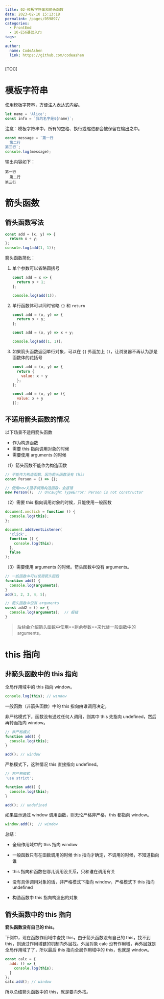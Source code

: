 ```yaml
---
title: 02-模板字符串和箭头函数
date: 2023-02-10 15:13:18
permalink: /pages/059897/
categories:
  - FrontEnd
  - 10-ES6基础入门
tags:
  - 
author: 
  name: CodeAshen
  link: https://github.com/codeashen
---
```

[TOC]

# 模板字符串

使用模板字符串，方便注入表达式内容。

```javascript
let name = 'Alice';
const info = `我的名字是${name}`;
```

注意：模板字符串中，所有的空格、换行或缩进都会被保留在输出之中。

```javascript
const message = `第一行
  第二行
第三行`;
console.log(message);
```

输出内容如下：

```
第一行
  第二行
第三行
```

# 箭头函数

## 箭头函数写法

```javascript
const add = (x, y) => {
  return x + y;
};
console.log(add(1, 1));
```

箭头函数简化：

1. 单个参数可以省略圆括号

   ```javascript
   const add = x => {
     return x + 1;
   };
   
   console.log(add(1));
   ```

2. 单行函数体可以同时省略 `{}` 和 `return`

   ```javascript
   const add = (x, y) => {
     return x + y;
   };
   
   const add = (x, y) => x + y;
   
   console.log(add(1, 1));
   ```

3. 如果箭头函数返回单行对象，可以在 `{}` 外面加上 `()`，让浏览器不再认为那是函数体的花括号

   ```javascript
   const add = (x, y) => {
     return {
       value: x + y
     };
   };
   
   const add = (x, y) => ({
     value: x + y
   });
   ```

## 不适用箭头函数的情况

以下场景不适用箭头函数

- 作为构造函数
- 需要 this 指向调用对象的时候
- 需要使用 arguments 的时候

（1）箭头函数不能作为构造函数

```javascript
// 不能作为构造函数，因为箭头函数没有 this
const Person = () => {};

// 使用new关键字调用构造函数，会报错
new Person();  // Uncaught TypeError: Person is not constructor
```

（2）需要 this 指向调用对象的时候，只能使用一般函数

```javascript
document.onclick = function () {
  console.log(this);
};

document.addEventListener(
  'click',
  function () {
    console.log(this);
  },
  false
);
```

（3）需要使用 arguments 的时候。箭头函数中没有 arguments。

```javascript
// 一般函数中可以使用箭头函数
function add() {
  console.log(arguments);
}
add(1, 2, 3, 4, 5);

// 箭头函数中没有 arguments
const add2 = () => {
  console.log(arguments);  // 报错
}
```

> 后续会介绍箭头函数中使用==剩余参数==来代替一般函数中的 arguments。

# this 指向

## 非箭头函数中的 this 指向

全局作用域中的 this 指向 window。

```javascript
console.log(this); // window
```

一般函数（非箭头函数）中的 this 指向由谁调用决定。

非严格模式下，函数没有通过任何人调用，则其中 this 先指向 undefined，然后再转而指向 window。

```javascript
// 非严格模式
function add() {
  console.log(this);
}

add(); // window
```

严格模式下，这种情况 this 直接指向 undefined。

```javascript
// 非严格模式
'use strict';

function add() {
  console.log(this);
}

add(); // undefined
```

如果显示通过 window 调用函数，则无论严格非严格，this 都指向 window。

```javascript
window.add();  // window
```

总结：

- 全局作用域中的 this 指向 window

- 一般函数只有在函数调用的时候 this 指向才确定，不调用的时候，不知道指向谁
- this 指向和函数在哪儿调用没关系，只和谁在调用有关
- 没有具体调用对象的话，非严格模式下指向 window，严格模式下 this 指向 undefined
- 构造函数中 this 指向构造出的对象

## 箭头函数中的 this 指向

**箭头函数没有自己的 this。**

下例中，现在函数作用域中查找 this，由于箭头函数没有自己的 this，找不到 this，则通过作用域链的机制向外层找。外层对象 calc 没有作用域，再外层就是全局作用域了了，所以最后 this 指向全局作用域中的 this，也就是 window。

```javascript
const calc = {
  add: () => {
    console.log(this);
  }
};
calc.add(); // window
```

所以总结箭头函数中的 this，就是要向外找。





